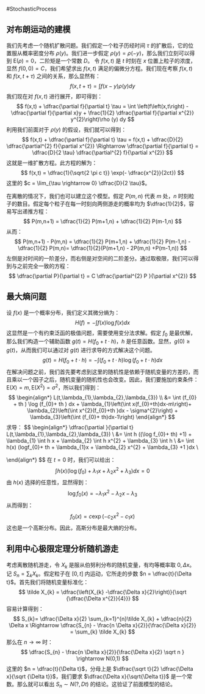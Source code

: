 #StochasticProcess 

## 对布朗运动的建模
我们先考虑一个随机扩散问题。我们假定一个粒子历经时间 $\tau$ 的扩散后，它的位置服从概率密度分布 $\rho(y)$。我们进一步假定 $\rho (y) = \rho(-y)$，那么我们立刻可以得到 $\mathrm{E}(\rho) = 0$，二阶矩是一个常数 $D$。
令 $f(x,t)$ 是 $t$ 时刻在 $x$ 位置上粒子的浓度，显然 $f (0,0) = C$，我们希望求出 $f(x,t)$ 满足的偏微分方程。我们现在考察 $f(x,t)$ 和 $f(x,t+\tau)$ 之间的关系，那么显然有：
$$
f(x,t+\tau) = \int f(x-y) \rho(y) dy 
$$
我们现在对 $f (x, t)$ 进行展开，即可得到：
$$
f(x,t) + \dfrac{\partial f}{\partial t}  \tau  = \int \left(f\left(x,t\right) - \dfrac{\partial f}{\partial x}y + \frac{1}{2} \dfrac{\partial f}{\partial x^{2}} y^{2}\right)\rho (y) dy 
$$
利用我们前面对于 $\rho(y)$ 的假设，我们就可以得到：
$$
f(x,t) + \dfrac{\partial f}{\partial t} \tau = f(x,t) + \dfrac{D}{2} \dfrac{\partial^{2} f}{\partial x^{2}} \Rightarrow \dfrac{\partial f}{\partial t} = \dfrac{D}{2 \tau}  \dfrac{\partial^{2} f}{\partial x^{2}}
$$
这就是一维扩散方程。此方程的解为：
$$
f(x,t) = \dfrac{1}{\sqrt{2 \pi c t}} \exp(- \dfrac{x^{2}}{2ct})
$$
这里的 $c = \lim_{\tau \rightarrow 0} \dfrac{D}{2 \tau}$。

在离散的情况下，我们也可以建立这个模型。假定 $P(m,n)$ 代表 $m$ 处，$n$ 时刻粒子的数目。假定每个粒子在每一时刻向两侧游走的概率均为 $\dfrac{1}{2}$，容易写出递推方程：
$$
P(m,n+1) = \dfrac{1}{2} P(m+1,n) + \dfrac{1}{2} P(m-1,n) 
$$
从而：
$$
P(m,n+1) - P(m,n) = \dfrac{1}{2} P(m+1,n) + \dfrac{1}{2} P(m-1,n) - \dfrac{1}{2} P(m,n)= \dfrac{1}{2}(P(m+1,n) - 2P(m,n) +P(m-1,n))
$$
左侧是对时间的一阶差分，而右侧是对空间的二阶差分。通过取极限，我们可以得到与之前完全一致的方程：
$$
\dfrac{\partial P}{\partial t} = C \dfrac{\partial^{2} P }{\partial x^{2}}
$$

## 最大熵问题
设 $f(x)$ 是一个概率分布，我们定义其微分熵为：
$$
H(f) = - \int f(x) \log f(x) dx 
$$
这显然是一个有约束泛函的极值问题，需要使用变分法求解。假定 $f_{0}$ 是最优解，那么我们构造一个辅助函数 $g (t) = H(f_{0} + t \cdot h)$，$h$ 是任意函数。显然，$g (0) \ge g(t)$，从而我们可以通过对 $g(t)$ 进行求导的方式解决这个问题。
$$
g(t) = H(f_{0} + t \cdot h ) = - \int (f_{0} + t \cdot h )  \log(f_{0}+ t \cdot h ) dx 
$$
在解决问题之前，我们首先要考虑到这里的随机性是依赖于随机变量的方差的，而且乘以一个因子之后，随机变量的随机性也会改变。因此，我们要施加约束条件：$\mathrm{E} (X) = m,\mathrm{E}(X^{2}) = \sigma^{2}$，所以我们得到：
$$
\begin{align*}
L(t,\lambda_{1},\lambda_{2},\lambda_{3}) \\
&= \int (f_{0} + th ) \log (f_{0}+ th ) dx + \lambda_{1}\left(\int x(f_{0}+th)dx-m\right)+ \lambda_{2}\left(\int x^{2}(f_{0}+th )dx - \sigma^{2}\right) + \lambda_{3}\left(\int (f_{0}+ th)dx-1\right)
\end{align*}
$$
求导：
$$
\begin{align*}
\dfrac{\partial }{\partial t} L(t,\lambda_{1},\lambda_{2},\lambda_{3}) \\
&= \int h ((\log f_{0}+ th)  +1) + \lambda_{1} \int  h x + \lambda_{2} \int h x^{2} + \lambda_{3} \int h \\
&= \int h(x) (logf_{0}+ th + \lambda_{1}x +  \lambda_{2} x^{2} + \lambda_{3} +1 )dx \\

\end{align*}
$$
在 $t=0$ 时，我们可以给出：
$$
\int h(x) ( \log (f_{0}) + \lambda_{1}x  + \lambda_{2}x^{2} + \lambda_{3})dx = 0 
$$
由 $h (x)$ 选择的任意性，显然得到：
$$
\log f_{0}(x) = - \lambda_{1}x^{2} - \lambda_{2}x - \lambda_{3}
$$
从而得到：
$$
f_{0}(x) = c \exp(- c_{2}x^{2} - c_{1}x )
$$
这也是一个高斯分布。因此，高斯分布是最大熵的分布。


## 利用中心极限定理分析随机游走
考虑离散随机游走，令 $X_{k}$ 是服从伯努利分布的随机变量，有均等概率取 $0,\Delta x$。记 $S_{n} = \sum_{k} X_{k}$。假定粒子在 $[0,t]$ 内运动，它所走的步数 $n = \dfrac{t}{\Delta t}$。首先我们将随机变量标准化：
$$
\tilde X_{k} = \dfrac{\left(X_{k} -\dfrac{\Delta x}{2}\right)}{\sqrt {\dfrac{\Delta x^{2}}{4}}}
$$
容易计算得到：
$$
S_{k}= \dfrac{\Delta x}{2}  \sum_{k=1}^{n}\tilde X_{k} + \dfrac{n}{2} \Delta x \Rightarrow \dfrac{S_{n} - \frac{n \Delta x}{2}}{\frac{\Delta x}{2}} = \sum_{k} \tilde X_{k}
$$
那么在 $n  \rightarrow \infty$ 时：
$$
\dfrac{S_{n} - \frac{n \Delta x}{2}}{\frac{\Delta x}{2} \sqrt n } \rightarrow N(0,1)
$$
这里的 $n = \dfrac{t}{\Delta t}$，分母上是 $\dfrac{\sqrt t}{2} \dfrac{\Delta x}{\sqrt {\Delta t}}$，我们要求 $\dfrac{\Delta x}{\sqrt{\Delta t}}$ 是一个常数。那么就可以看出 $S_{n} \sim N(?,Dt)$ 的结论。这验证了前面模型的结论。






